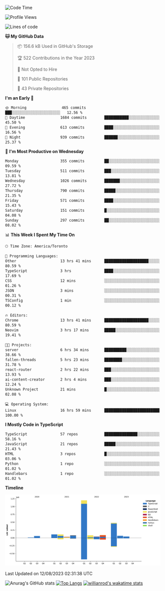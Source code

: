 <!--START_SECTION:waka-->
![Code Time](http://img.shields.io/badge/Code%20Time-468%20hrs%2051%20mins-blue)

![Profile Views](http://img.shields.io/badge/Profile%20Views-0-blue)

![Lines of code](https://img.shields.io/badge/From%20Hello%20World%20I%27ve%20Written-2.4%20million%20lines%20of%20code-blue)

**🐱 My GitHub Data** 

> 📦 156.6 kB Used in GitHub's Storage 
 > 
> 🏆 522 Contributions in the Year 2023
 > 
> 🚫 Not Opted to Hire
 > 
> 📜 101 Public Repositories 
 > 
> 🔑 43 Private Repositories 
 > 
**I'm an Early 🐤** 

```text
🌞 Morning                465 commits         ███░░░░░░░░░░░░░░░░░░░░░░   12.56 % 
🌆 Daytime                1684 commits        ███████████░░░░░░░░░░░░░░   45.50 % 
🌃 Evening                613 commits         ████░░░░░░░░░░░░░░░░░░░░░   16.56 % 
🌙 Night                  939 commits         ██████░░░░░░░░░░░░░░░░░░░   25.37 % 
```
📅 **I'm Most Productive on Wednesday** 

```text
Monday                   355 commits         ██░░░░░░░░░░░░░░░░░░░░░░░   09.59 % 
Tuesday                  511 commits         ███░░░░░░░░░░░░░░░░░░░░░░   13.81 % 
Wednesday                1026 commits        ███████░░░░░░░░░░░░░░░░░░   27.72 % 
Thursday                 790 commits         █████░░░░░░░░░░░░░░░░░░░░   21.35 % 
Friday                   571 commits         ████░░░░░░░░░░░░░░░░░░░░░   15.43 % 
Saturday                 151 commits         █░░░░░░░░░░░░░░░░░░░░░░░░   04.08 % 
Sunday                   297 commits         ██░░░░░░░░░░░░░░░░░░░░░░░   08.02 % 
```


📊 **This Week I Spent My Time On** 

```text
🕑︎ Time Zone: America/Toronto

💬 Programming Languages: 
Other                    13 hrs 41 mins      ████████████████████░░░░░   80.59 % 
TypeScript               3 hrs               ████░░░░░░░░░░░░░░░░░░░░░   17.69 % 
CSS                      12 mins             ░░░░░░░░░░░░░░░░░░░░░░░░░   01.26 % 
JSON                     3 mins              ░░░░░░░░░░░░░░░░░░░░░░░░░   00.31 % 
TSConfig                 1 min               ░░░░░░░░░░░░░░░░░░░░░░░░░   00.12 % 

🔥 Editors: 
Chrome                   13 hrs 41 mins      ████████████████████░░░░░   80.59 % 
Neovim                   3 hrs 17 mins       █████░░░░░░░░░░░░░░░░░░░░   19.41 % 

🐱‍💻 Projects: 
server                   6 hrs 34 mins       ██████████░░░░░░░░░░░░░░░   38.66 % 
fallen-threads           5 hrs 23 mins       ████████░░░░░░░░░░░░░░░░░   31.78 % 
react-router             2 hrs 22 mins       ███░░░░░░░░░░░░░░░░░░░░░░   13.93 % 
ai-content-creator       2 hrs 4 mins        ███░░░░░░░░░░░░░░░░░░░░░░   12.24 % 
Unknown Project          21 mins             █░░░░░░░░░░░░░░░░░░░░░░░░   02.08 % 

💻 Operating System: 
Linux                    16 hrs 59 mins      █████████████████████████   100.00 % 
```

**I Mostly Code in TypeScript** 

```text
TypeScript               57 repos            ███████████████░░░░░░░░░░   58.16 % 
JavaScript               21 repos            █████░░░░░░░░░░░░░░░░░░░░   21.43 % 
HTML                     3 repos             █░░░░░░░░░░░░░░░░░░░░░░░░   03.06 % 
Python                   1 repo              ░░░░░░░░░░░░░░░░░░░░░░░░░   01.02 % 
Handlebars               1 repo              ░░░░░░░░░░░░░░░░░░░░░░░░░   01.02 % 
```



**Timeline**

![Lines of Code chart](https://raw.githubusercontent.com/wise-introvert/wise-introvert/master/assets/bar_graph.png)


 Last Updated on 12/08/2023 02:31:38 UTC
<!--END_SECTION:waka-->

![Anurag's GitHub stats](https://github-readme-stats.vercel.app/api?username=wise-introvert&count_private=true&show_icons=true)
[![Top Langs](https://github-readme-stats.vercel.app/api/top-langs/?username=wise-introvert&langs_count=10)](https://github.com/anuraghazra/github-readme-stats)
[![willianrod's wakatime stats](https://github-readme-stats.vercel.app/api/wakatime?username=wiseintrovert)](https://github.com/anuraghazra/github-readme-stats)

